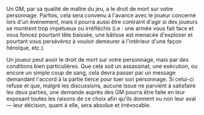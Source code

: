Un GM, par sa qualité de maître du jeu, a le droit de mort sur votre personnage. Parfois, cela sera convenu à l'avance avec le joueur concerné lors d'un événement, mais il pourra aussi être contraint d'agir si des joueurs se montrent trop impétueux ou irréfléchis (i.e : une armée vous fait face et vous foncez pourtant tête baissée, une bâtisse est menacée d'exploser et pourtant vous persévérez à vouloir demeurer à l'intérieur d'une façon héroïque, etc.).

Un joueur peut avoir le droit de mort sur votre personnage, mais par des conditions bien particulières. Que cela soit un assassinat, une exécution, ou encore un simple coup de sang, cela devra passer par un message demandant l'accord à la partie tierce pour tuer son personnage. Si celui-ci refuse et que, malgré les discussions, aucune issue ne parvient à satisfaire les deux parties, une demande auprès des GM pourra être faite en leur exposant toutes les raisons de ce choix afin qu'ils donnent ou non leur aval — leur décision, quant à elle, sera absolue et irrévocable.
